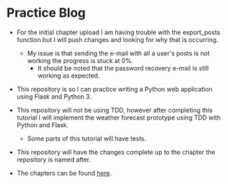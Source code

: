 # Practice Blog #

- For the initial chapter upload I am having trouble with the export_posts function but I will push changes
and looking for why that is occurring.

    - My issue is that sending the e-mail with all a user's posts is not working the progress is stuck
    at 0%.
        - It should be noted that the password recovery e-mail is still working as expected.

- This repository is so I can practice writing a Python web application using Flask and Python 3.

- This repository will not be using TDD, however after completing this tutorial I will implement the weather forecast prototype using TDD with Python and Flask.
    - Some parts of this tutorial will have tests.

- This repository will have the changes complete up to the chapter the repository is named after.

- The chapters can be found [here](https://blog.miguelgrinberg.com/post/the-flask-mega-tutorial-part-i-hello-world).